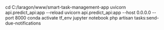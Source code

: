 cd C:/laragon/www/smart-task-management-app
uvicorn api.predict_api:app --reload
uvicorn api.predict_api:app --host 0.0.0.0 --port 8000
conda activate tf_env
jupyter notebook
php artisan tasks:send-due-notifications
